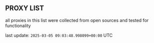 ## PROXY LIST

all proxies in this list were collected from open sources and tested for functionality

last update: `2025-03-05 09:03:48.998099+00:00` UTC